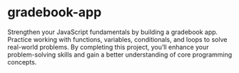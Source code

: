 # gradebook-app
Strengthen your JavaScript fundamentals by building a gradebook app. Practice working with functions, variables, conditionals, and loops to solve real-world problems. By completing this project, you’ll enhance your problem-solving skills and gain a better understanding of core programming concepts.
